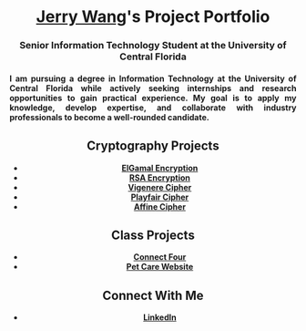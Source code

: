 # <div align="center"><a href="https://www.linkedin.com/in/jerryw4ng/">Jerry Wang</a>'s Project Portfolio

### <div align="center">Senior Information Technology Student at the University of Central Florida

#### <div align="justify">I am pursuing a degree in Information Technology at the University of Central Florida while actively seeking internships and research opportunities to gain practical experience. My goal is to apply my knowledge, develop expertise, and collaborate with industry professionals to become a well-rounded candidate.

<div align="center">

## Cryptography Projects

- **[ElGamal Encryption](https://github.com/jerryw4n/ElGamalDecoder)**
- **[RSA Encryption](https://github.com/jerryw4n/RSAEncryptionDecoder)**
- **[Vigenere Cipher](https://github.com/jerryw4n/vigenereDecoder)**
- **[Playfair Cipher](https://github.com/jerryw4n/playfairEncoder)**
- **[Affine Cipher](https://github.com/jerryw4n/affineEncoder)**

## Class Projects

- **[Connect Four](https://github.com/jerryw4n/connectFourReactJS)**
- **[Pet Care Website](https://github.com/jerryw4n/PetCareWebsite)**

## Connect With Me

- **[LinkedIn](https://www.linkedin.com/in/jerryw4ng/)**

</div>
